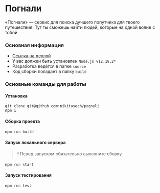 # Погнали
«Погнали» — сервис для поиска дучшего попутчика для твоего путешествия. Тут ты сможешь найти людей, которые на одной волне с тобой. 

### Основная информация
- [Ссылка на деплой](https://nikitasech.github.io/pognali)
- У вас должен быть установлен `Node.js v12.18.2*`
- Разработка ведётся в папке `source`
- Код сборки попадает в папку `build`

### Основные команды для работы
#### Установка
```
git clone git@github.com:nikitasech/pognali
npm i
```
#### Сборка проекта
```
npm run build
```
#### Запуск локального сервера
> ❗ Перед запуском обязательно выполните сборку
```
npm run start
```
#### Запуск тестирования
```
npm run test
```
